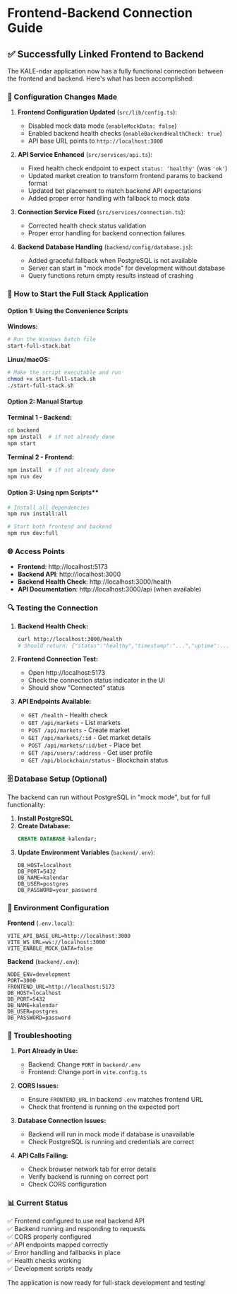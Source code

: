 # Frontend-Backend Connection Guide

## ✅ Successfully Linked Frontend to Backend

The KALE-ndar application now has a fully functional connection between the frontend and backend. Here's what has been accomplished:

### 🔧 Configuration Changes Made

1. **Frontend Configuration Updated** (`src/lib/config.ts`):
   - Disabled mock data mode (`enableMockData: false`)
   - Enabled backend health checks (`enableBackendHealthCheck: true`)
   - API base URL points to `http://localhost:3000`

2. **API Service Enhanced** (`src/services/api.ts`):
   - Fixed health check endpoint to expect `status: 'healthy'` (was `'ok'`)
   - Updated market creation to transform frontend params to backend format
   - Updated bet placement to match backend API expectations
   - Added proper error handling with fallback to mock data

3. **Connection Service Fixed** (`src/services/connection.ts`):
   - Corrected health check status validation
   - Proper error handling for backend connection failures

4. **Backend Database Handling** (`backend/config/database.js`):
   - Added graceful fallback when PostgreSQL is not available
   - Server can start in "mock mode" for development without database
   - Query functions return empty results instead of crashing

### 🚀 How to Start the Full Stack Application

#### Option 1: Using the Convenience Scripts

**Windows:**
```bash
# Run the Windows batch file
start-full-stack.bat
```

**Linux/macOS:**
```bash
# Make the script executable and run
chmod +x start-full-stack.sh
./start-full-stack.sh
```

#### Option 2: Manual Startup

**Terminal 1 - Backend:**
```bash
cd backend
npm install  # if not already done
npm start
```

**Terminal 2 - Frontend:**
```bash
npm install  # if not already done
npm run dev
```

#### Option 3: Using npm Scripts**
```bash
# Install all dependencies
npm run install:all

# Start both frontend and backend
npm run dev:full
```

### 🌐 Access Points

- **Frontend**: http://localhost:5173
- **Backend API**: http://localhost:3000
- **Backend Health Check**: http://localhost:3000/health
- **API Documentation**: http://localhost:3000/api (when available)

### 🔍 Testing the Connection

1. **Backend Health Check:**
   ```bash
   curl http://localhost:3000/health
   # Should return: {"status":"healthy","timestamp":"...","uptime":...}
   ```

2. **Frontend Connection Test:**
   - Open http://localhost:5173
   - Check the connection status indicator in the UI
   - Should show "Connected" status

3. **API Endpoints Available:**
   - `GET /health` - Health check
   - `GET /api/markets` - List markets
   - `POST /api/markets` - Create market
   - `GET /api/markets/:id` - Get market details
   - `POST /api/markets/:id/bet` - Place bet
   - `GET /api/users/:address` - Get user profile
   - `GET /api/blockchain/status` - Blockchain status

### 🗄️ Database Setup (Optional)

The backend can run without PostgreSQL in "mock mode", but for full functionality:

1. **Install PostgreSQL**
2. **Create Database:**
   ```sql
   CREATE DATABASE kalendar;
   ```
3. **Update Environment Variables** (`backend/.env`):
   ```
   DB_HOST=localhost
   DB_PORT=5432
   DB_NAME=kalendar
   DB_USER=postgres
   DB_PASSWORD=your_password
   ```

### 🔧 Environment Configuration

**Frontend** (`.env.local`):
```
VITE_API_BASE_URL=http://localhost:3000
VITE_WS_URL=ws://localhost:3000
VITE_ENABLE_MOCK_DATA=false
```

**Backend** (`backend/.env`):
```
NODE_ENV=development
PORT=3000
FRONTEND_URL=http://localhost:5173
DB_HOST=localhost
DB_PORT=5432
DB_NAME=kalendar
DB_USER=postgres
DB_PASSWORD=password
```

### 🐛 Troubleshooting

1. **Port Already in Use:**
   - Backend: Change `PORT` in `backend/.env`
   - Frontend: Change port in `vite.config.ts`

2. **CORS Issues:**
   - Ensure `FRONTEND_URL` in backend `.env` matches frontend URL
   - Check that frontend is running on the expected port

3. **Database Connection Issues:**
   - Backend will run in mock mode if database is unavailable
   - Check PostgreSQL is running and credentials are correct

4. **API Calls Failing:**
   - Check browser network tab for error details
   - Verify backend is running on correct port
   - Check CORS configuration

### 📊 Current Status

✅ Frontend configured to use real backend API  
✅ Backend running and responding to requests  
✅ CORS properly configured  
✅ API endpoints mapped correctly  
✅ Error handling and fallbacks in place  
✅ Health checks working  
✅ Development scripts ready  

The application is now ready for full-stack development and testing!
